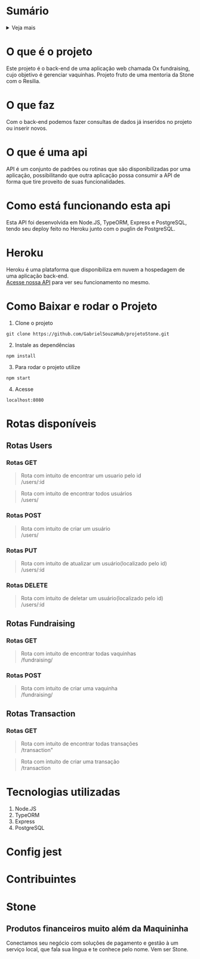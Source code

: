 # Sumário
<details>
<summary>Veja mais</summary>

1.  [O que é o projeto](https://github.com/GabrielSouzaHub/projetoStone#O-que+%c3%a9-o-projeto)
2.  [O que faz](https://github.com/GabrielSouzaHub/projetoStone#O-que-faz)
3.  [O que é uma api](https://github.com/GabrielSouzaHub/projetoStone#O-que-%c3%a9-uma-api) 
4.  [Como está funcionando a api](https://github.com/GabrielSouzaHub/projetoStone#Como-est%c3%a1-funcionando-a-api)   
5.  [Heroku](https://github.com/GabrielSouzaHub/projetoStone#Heroku)  
6.  [Como baixar e rodar o projeto](https://github.com/GabrielSouzaHub/projetoStone#Como-baixar-e-rodar-o-projeto)       
7.  [Rotas disponíveis](https://github.com/GabrielSouzaHub/projetoStone#Rotas-dispon%c3%adveis) 
8.  [Tecnologias utilizadas](https://github.com/GabrielSouzaHub/projetoStone#Tecnologias-utilizadas) 
9.  [Config Jest](https://github.com/GabrielSouzaHub/projetoStone#Config-Jest) 
10. [Contribuentes](https://github.com/GabrielSouzaHub/projetoStone#Contribuintes) 
11. [Stone](https://github.com/GabrielSouzaHub/projetoStone#Stone) 
</details>

# O que é o projeto
Este projeto é o back-end de uma aplicação web chamada Ox fundraising, cujo objetivo é gerenciar vaquinhas. Projeto fruto de uma mentoria da Stone com o Resilia.
# O que faz
Com o back-end podemos fazer consultas de dados já inseridos no projeto ou inserir novos.
# O que é uma api
API é um conjunto de padrões ou rotinas que são disponibilizadas por uma aplicação, possibilitando que outra aplicação possa consumir a API de forma que tire proveito de suas funcionalidades.
# Como está funcionando esta api
Esta API foi desenvolvida em Node.JS, TypeORM, Express e PostgreSQL, tendo seu deploy feito no Heroku junto com o puglin de PostgreSQL.
# Heroku
Heroku é uma plataforma que disponibiliza em nuvem a hospedagem de uma aplicação back-end.<br>
[Acesse nossa API](https://fundraisingoxdev.herokuapp.com/users) para ver seu funcionamento no mesmo.
# Como Baixar e rodar o Projeto
1. Clone o projeto
```Shell
git clone https://github.com/GabrielSouzaHub/projetoStone.git
```
2. Instale as dependências
```Shell
npm install
```
3. Para rodar o projeto utilize
```Shell
npm start
```
4. Acesse
```Shell
localhost:8080
```
# Rotas disponíveis
## Rotas **Users**
### Rotas GET
>Rota com intuito de encontrar um usuario pelo id
<br> /users/:id

> Rota com intuito de encontrar todos usuários
<br> /users/

### Rotas POST
> Rota com intuito de criar um usuário
<br> /users/

### Rotas PUT
> Rota com intuito de atualizar um usuário(localizado pelo id)
<br> /users/:id

### Rotas DELETE
> Rota com intuito de deletar um usuário(localizado pelo id)
<br> /users/:id

## Rotas **Fundraising**
### Rotas GET
> Rota com intuito de encontrar todas vaquinhas
<br> /fundraising/

### Rotas POST

> Rota com intuito de criar uma vaquinha
<br> /fundraising/

## Rotas **Transaction**
### Rotas GET
> Rota com intuito de encontrar todas transações
<br> /transaction"

> Rota com intuito de criar uma transação
<br> /transaction

# Tecnologias utilizadas
1. Node.JS
2. TypeORM
3. Express
4. PostgreSQL
# Config jest

# Contribuintes
# Stone
## Produtos financeiros muito além da Maquininha
Conectamos seu negócio com soluções de pagamento e gestão à um serviço local, que fala sua língua e te conhece pelo nome. Vem ser Stone.
